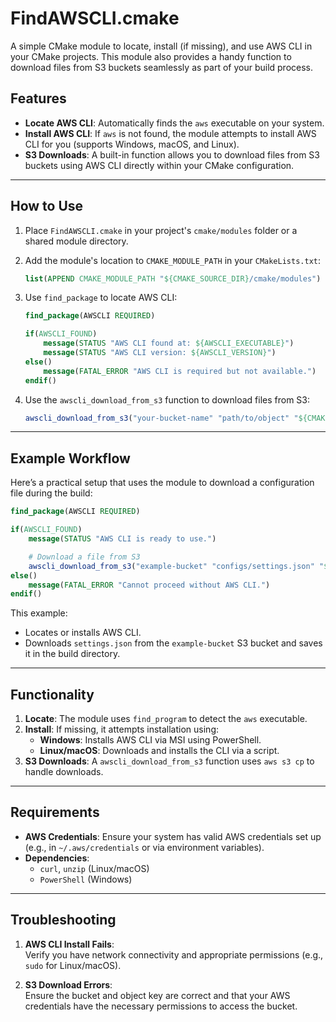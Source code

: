 # FindAWSCLI.cmake

A simple CMake module to locate, install (if missing), and use AWS CLI in your CMake projects. This module also provides a handy function to download files from S3 buckets seamlessly as part of your build process.

## Features

- **Locate AWS CLI**: Automatically finds the `aws` executable on your system.
- **Install AWS CLI**: If `aws` is not found, the module attempts to install AWS CLI for you (supports Windows, macOS, and Linux).
- **S3 Downloads**: A built-in function allows you to download files from S3 buckets using AWS CLI directly within your CMake configuration.

---

## How to Use

1. Place `FindAWSCLI.cmake` in your project's `cmake/modules` folder or a shared module directory.
2. Add the module's location to `CMAKE_MODULE_PATH` in your `CMakeLists.txt`:

   ```cmake
   list(APPEND CMAKE_MODULE_PATH "${CMAKE_SOURCE_DIR}/cmake/modules")
   ```

3. Use `find_package` to locate AWS CLI:

   ```cmake
   find_package(AWSCLI REQUIRED)

   if(AWSCLI_FOUND)
       message(STATUS "AWS CLI found at: ${AWSCLI_EXECUTABLE}")
       message(STATUS "AWS CLI version: ${AWSCLI_VERSION}")
   else()
       message(FATAL_ERROR "AWS CLI is required but not available.")
   endif()
   ```

4. Use the `awscli_download_from_s3` function to download files from S3:

   ```cmake
   awscli_download_from_s3("your-bucket-name" "path/to/object" "${CMAKE_BINARY_DIR}/local_file")
   ```

---

## Example Workflow

Here’s a practical setup that uses the module to download a configuration file during the build:

```cmake
find_package(AWSCLI REQUIRED)

if(AWSCLI_FOUND)
    message(STATUS "AWS CLI is ready to use.")

    # Download a file from S3
    awscli_download_from_s3("example-bucket" "configs/settings.json" "${CMAKE_BINARY_DIR}/settings.json")
else()
    message(FATAL_ERROR "Cannot proceed without AWS CLI.")
endif()
```

This example:
- Locates or installs AWS CLI.
- Downloads `settings.json` from the `example-bucket` S3 bucket and saves it in the build directory.

---

## Functionality

1. **Locate**: The module uses `find_program` to detect the `aws` executable.
2. **Install**: If missing, it attempts installation using:
   - **Windows**: Installs AWS CLI via MSI using PowerShell.
   - **Linux/macOS**: Downloads and installs the CLI via a script.
3. **S3 Downloads**: A `awscli_download_from_s3` function uses `aws s3 cp` to handle downloads.

---

## Requirements

- **AWS Credentials**: Ensure your system has valid AWS credentials set up (e.g., in `~/.aws/credentials` or via environment variables).
- **Dependencies**:
  - `curl`, `unzip` (Linux/macOS)
  - `PowerShell` (Windows)

---

## Troubleshooting

1. **AWS CLI Install Fails**:  
   Verify you have network connectivity and appropriate permissions (e.g., `sudo` for Linux/macOS).
   
2. **S3 Download Errors**:  
   Ensure the bucket and object key are correct and that your AWS credentials have the necessary permissions to access the bucket.
